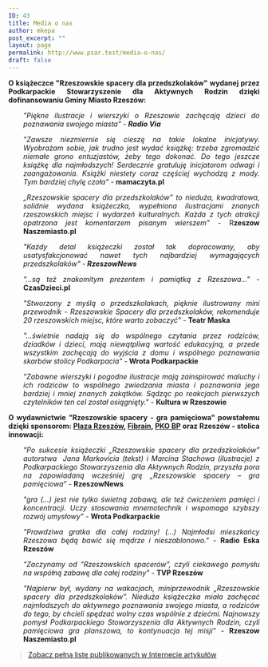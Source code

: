 ```yaml
---
ID: 43
title: Media o nas
author: mkepa
post_excerpt: ""
layout: page
permalink: http://www.psar.test/media-o-nas/
draft: false
---
```

<p style="text-align: justify;"><strong>O książeczce "Rzeszowskie spacery dla przedszkolaków" wydanej przez Podkarpackie Stowarzyszenie dla Aktywnych Rodzin dzięki dofinansowaniu Gminy Miasto Rzeszów:</strong></p>
<p style="text-align: justify; padding-left: 30px;"><em>"Piękne ilustracje i wierszyki o Rzeszowie zachęcają dzieci do poznawania swojego miasta" - <strong>Radio Via</strong></em></p>
<p style="text-align: justify; padding-left: 30px;"><em>"Zawsze niezmiernie się cieszę na takie lokalne inicjatywy. Wyobrażam sobie, jak trudno jest wydać książkę: trzeba zgromadzić niemałe grono entuzjastów, żeby tego dokonać. Do tego jeszcze książkę dla najmłodszych! Serdecznie gratuluję inicjatorom odwagi i zaangażowania. Książki niestety coraz częściej wychodzą z mody. Tym bardziej chylę czoła" - </em><strong>mamaczyta.pl</strong></p>
<p style="text-align: justify; padding-left: 30px;"><em>„Rzeszowskie spacery dla przedszkolaków” to nieduża, kwadratowa, solidnie wydana książeczka, wypełniona ilustracjami znanych rzeszowskich <span id="pp_nsitsp_2">miejsc</span> i wydarzeń kulturalnych. Każda z tych atrakcji opatrzona jest komentarzem pisanym wierszem" - </em>R<strong>zeszow Naszemiasto.pl</strong></p>
<p style="text-align: justify; padding-left: 30px;"><em>"Każdy detal książeczki został tak dopracowany, aby usatysfakcjonować nawet tych najbardziej wymagających przedszkolaków" -<strong> RzeszowNews</strong></em></p>
<p style="text-align: justify; padding-left: 30px;"><em>"...są też znakomitym prezentem i pamiątką z Rzeszowa..." - </em><strong>CzasDzieci.pl
</strong></p>
<p style="text-align: justify; padding-left: 30px;"><em>"Stworzony z myślą o przedszkolakach, pięknie ilustrowany mini przewodnik - Rzeszowskie Spacery dla przedszkolaków, rekomenduje 20 rzeszowskich miejsc, które warto zobaczyć" - </em><strong>Teatr Maska</strong></p>
<p style="text-align: justify; padding-left: 30px;"><em>"...świetnie nadają się do wspólnego czytania przez rodziców, dziadków i dzieci, mają niewątpliwą wartość edukacyjną, a przede wszystkim zachęcają do wyjścia z domu i wspólnego poznawania skarbów stolicy Podkarpacia" -</em><strong> Wrota Podkarpackie</strong></p>
<p style="text-align: justify; padding-left: 30px;"><em>"Zabawne wierszyki i pogodne ilustracje mają zainspirować maluchy i ich rodziców to wspólnego zwiedzania miasta i poznawania jego bardziej i mniej znanych zakątków. Sądząc po reakcjach pierwszych czytelników ten cel został osiągnięty." - </em><strong>Kultura w Rzeszowie</strong></p>
<p style="text-align: justify;"><strong>O wydawnictwie "Rzeszowskie spacery - gra pamięciowa" powstałemu dzięki sponsorom: <a href="http://dev-psar.pantheonsite.io/sponsor-glowny-gry-plaza-rzeszow/">Plaza Rzeszów</a>, <a href="http://dev-psar.pantheonsite.io/fibrain-firma-odpowiedzialna-spolecznie/">Fibrain</a>, <a href="http://dev-psar.pantheonsite.io/bank-pko-bp-sponsorem-rzeszowskie-spacery-gra-pamieciowa/">PKO BP</a> oraz Rzeszów - stolica innowacji:</strong></p>
<p style="text-align: justify; padding-left: 30px;"><em>"Po sukcesie książeczki „Rzeszowskie spacery dla przedszkolaków” autorstwa  Jana Markovicia (tekst) i Marcina Stachowa (ilustracje) z Podkarpackiego Stowarzyszenia dla Aktywnych Rodzin, przyszła pora na zapowiadaną wcześniej grę „Rzeszowskie spacery – gra pamięciowa” - </em><strong>RzeszowNews</strong></p>
<p style="text-align: justify; padding-left: 30px;"><em>"gra (...) jest nie tylko świetną zabawą, ale też ćwiczeniem pamięci i koncentracji. Uczy stosowania mnemotechnik i wspomaga szybszy rozwój umysłowy" - </em><strong>Wrota Podkarpackie</strong></p>
<p style="text-align: justify; padding-left: 30px;"><em>"Prawdziwa gratka dla całej rodziny! (...) Najmłodsi mieszkańcy Rzeszowa będą bawić się mądrze i nieszablonowo." - </em><strong>Radio Eska Rzeszów</strong></p>
<p style="text-align: justify; padding-left: 30px;"><em>"Zaczynamy od "Rzeszowskich spacerów", czyli ciekawego pomysłu na współną zabawę dla całej rodziny"</em> - <strong>TVP Rzeszów
</strong></p>
<p style="text-align: justify; padding-left: 30px;"><em>"Najpierw był, wydany na <span id="pp_nsitsp_3">wakacjach</span>, miniprzewodnik „Rzeszowskie spacery dla przedszkolaków”. Nieduża książeczka miała zachęcać najmłodszych do aktywnego poznawania swojego miasta, a rodziców do tego, by chcieli spędzać wolny czas wspólnie z dziećmi. Najnowszy pomysł Podkarpackiego Stowarzyszenia dla Aktywnych <span id="pp_nsitsp_0">Rodzin</span>, czyli pamięciowa gra planszowa, to kontynuacja tej misji" - </em><strong>Rzeszow Naszemiasto.pl</strong></p>

<blockquote>
<p style="text-align: justify;"><a href="http://dev-psar.pantheonsite.io/media-o-przewodniku/">Zobacz pełną listę publikowanych w Internecie artykułów</a></p>
</blockquote>